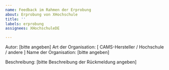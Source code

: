 ```yaml
---
name: Feedback im Rahmen der Erprobung
about: Erprobung von XHochschule
title: ''
labels: erprobung
assignees: XHochschuleDE

---
```


Autor: [bitte angeben]
Art der Organisation: [ CAMS-Hersteller / Hochschule / andere ]
Name der Organisation: [bitte angeben]

Beschreibung: [bitte Beschreibung der Rückmeldung angeben]
